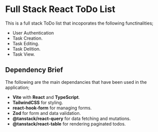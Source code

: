 # Full Stack React ToDo List

This is a full stack ToDo list that incoporates the following functinalities;
 - User Authentication
 - Task Creation.
 - Task Editing.
 - Task Delition.
 - Task View.

## Dependency Brief

The following are the main dependancies that have been used in the application;
- **Vite** with **React** and **TypeScript**.
- **TailwindCSS** for styling.
- **react-hook-form** for managing forms.
- **Zod** for form and data validation.
- **@tanstack/react-query** for data fetching and mutations.
- **@tanstack/react-table** for rendering paginated todos.